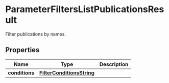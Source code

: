 

# ParameterFiltersListPublicationsResult

Filter publications by names.

## Properties

| Name | Type | Description |
|------------ | ------------- | ------------- |
|**conditions** | [**FilterConditionsString**](FilterConditionsString.md) |  |




